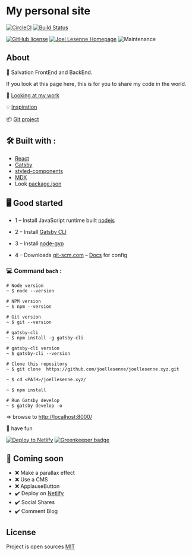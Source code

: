 # My personal site

[![CircleCI](https://circleci.com/gh/joellesenne/joellesenne.xyz.svg?style=svg&circle-token=fa213778258e89aa83decb6696fc02683fd3b1aa)](https://circleci.com/gh/joellesenne/joellesenne.xyz) [![Build Status](https://travis-ci.com/joellesenne/joellesenne.xyz.svg?style=for-the-badge&token=grPssqD9gpHqh7fqn8Ep&branch=master)](https://travis-ci.com/joellesenne/joellesenne.xyz)

[![GitHub license](https://img.shields.io/badge/Mit-License-blue.svg?style=flat-square)](https://github.com/joellesenne/https//joellesenne.xyz/blob/master/LICENSE) [![Joel Lesenne Homepage](https://img.shields.io/badge/joellesenne-HomePage-blue.svg?style=flat-square)](https//joellesenne.xyz) ![Maintenance](https://img.shields.io/maintenance/yes/2019.svg?style=flat-square)

## About

👋 Salvation FrontEnd and BackEnd.

If you look at this page here,
this is for you to share my code in the world.

👀 [Looking at my work](https://joellesenne.xyz)

💡 [Inspiration](https://www.lekoarts.de/en/)

📦 [Git project](https://github.com/joellesenne/joellesenne.xyz)

## 🛠 Built with :

- [React](https://reactjs.org/)
- [Gatsby](https://www.gatsbyjs.org/)
- [styled-components](https://www.styled-components.com/)
- [MDX](https://mdxjs.com/)
- Look [package.json](package.json)

## 🖥 Good started

- 1 – Install JavaScript runtime built [nodejs](https://nodejs.org/en/)
- 2 – Install [Gatsby CLI](https://www.gatsbyjs.org/packages/gatsby-cli/)
- 3 – Install [node-gyp](https://github.com/nodejs/node-gyp#installation)

- 4 – Downloads [git-scm.com](https://git-scm.com/downloads) – [Docs](https://git-scm.com/docs) for config

### 💻 Command `bach` :

```bach
# Node version
~ $ node --version

# NPM version
~ $ npm --version

# Git version
~ $ git --version

# gatsby-cli
~ $ npm install -g gatsby-cli

# gatsby-cli version
~ $ gatsby-cli --version

# Clone this repository
~ $ git clone  https://github.com/joellesenne/joellesenne.xyz.git

~ $ cd <PATH>/joellesenne.xyz/

~ $ npm install

# Run Gatsby develop
~ $ gatsby develop -o
```

=> browse to [http://localhost:8000/](http://localhost:8000/)

🎉 have fun

[![Deploy to Netlify](https://www.netlify.com/img/deploy/button.svg)](https://app.netlify.com/start/deploy?repository=https://github.com/joellesenne/joellesenne.xyz) [![Greenkeeper badge](https://badges.greenkeeper.io/joellesenne/joellesenne.xyz.svg?token=c9a88108dc9440b5610801f22a4a06e8132cfd39554f28a30527aaa761baf3ae&ts=1554177468674)](https://greenkeeper.io/)

## 🚧 Coming soon

- ❌ Make a parallax effect
- ❌ Use a CMS
- ❌ ApplauseButton
- ✔️ Deploy on [Netlify](https://www.netlifycms.org/)
- ✔️ Social Shares
- ✔️ Comment Blog

## License

Project is open sources [MIT](LICENSE)
